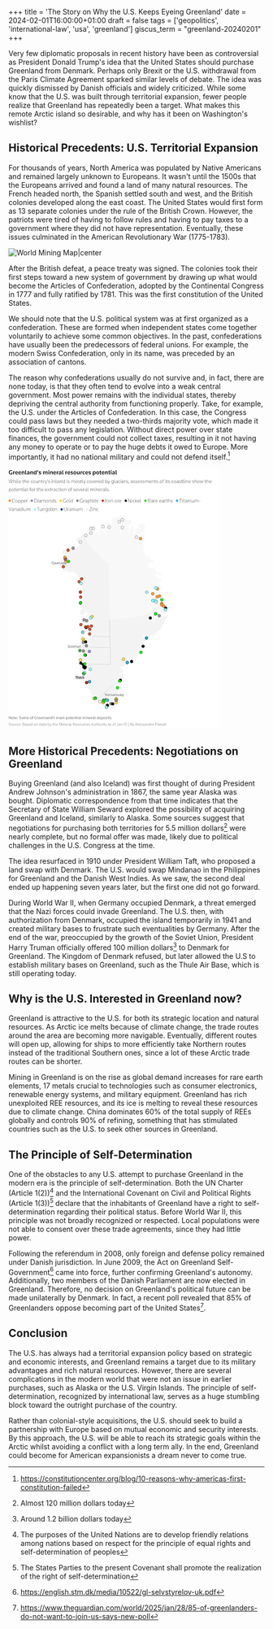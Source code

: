 +++
title = 'The Story on Why the U.S. Keeps Eyeing Greenland'
date = 2024-02-01T16:00:00+01:00
draft = false
tags = ['geopolitics', 'international-law', 'usa', 'greenland']
giscus_term = "greenland-20240201"
+++

Very few diplomatic proposals in recent history have been as controversial as President Donald Trump's idea that the United States should purchase Greenland from Denmark. Perhaps only Brexit or the U.S. withdrawal from the Paris Climate Agreement sparked similar levels of debate. The idea was quickly dismissed by Danish officials and widely criticized. While some know that the U.S. was built through territorial expansion, fewer people realize that Greenland has repeatedly been a target. What makes this remote Arctic island so desirable, and why has it been on Washington's wishlist?

## Historical Precedents: U.S. Territorial Expansion

For thousands of years, North America was populated by Native Americans and remained largely unknown to Europeans. It wasn't until the 1500s that the Europeans arrived and found a land of many natural resources. The French headed north, the Spanish settled south and west, and the British colonies developed along the east coast. The United States would first form as 13 separate colonies under the rule of the British Crown. However, the patriots were tired of having to follow rules and having to pay taxes to a government where they did not have representation. Eventually, these issues culminated in the American Revolutionary War (1775-1783).

![World Mining Map|center](/posts/greenland/world_mine.png "Global distribution of mining resources")

After the British defeat, a peace treaty was signed. The colonies took their first steps toward a new system of government by drawing up what would become the Articles of Confederation, adopted by the Continental Congress in 1777 and fully ratified by 1781. This was the first constitution of the United States.

We should note that the U.S. political system was at first organized as a confederation. These are formed when independent states come together voluntarily to achieve some common objectives. In the past, confederations have usually been the predecessors of federal unions. For example, the modern Swiss Confederation, only in its name, was preceded by an association of cantons.

The reason why confederations usually do not survive and, in fact, there are none today, is that they often tend to evolve into a weak central government. Most power remains with the individual states, thereby depriving the central authority from functioning properly. Take, for example, the U.S. under the Articles of Confederation. In this case, the Congress could pass laws but they needed a two-thirds majority vote, which made it too difficult to pass any legislation. Without direct power over state finances, the government could not collect taxes, resulting in it not having any money to operate or to pay the huge debts it owed to Europe. More importantly, it had no national military and could not defend itself.[^1]

![Greenland Mineral Resources](greenland_mineral.png "Greenland mineral resources")

## More Historical Precedents: Negotiations on Greenland

Buying Greenland (and also Iceland) was first thought of during President Andrew Johnson's administration in 1867, the same year Alaska was bought. Diplomatic correspondence from that time indicates that the Secretary of State William Seward explored the possibility of acquiring Greenland and Iceland, similarly to Alaska. Some sources suggest that negotiations for purchasing both territories for 5.5 million dollars[^3] were nearly complete, but no formal offer was made, likely due to political challenges in the U.S. Congress at the time.

The idea resurfaced in 1910 under President William Taft, who proposed a land swap with Denmark. The U.S. would swap Mindanao in the Philippines for Greenland and the Danish West Indies. As we saw, the second deal ended up happening seven years later, but the first one did not go forward.

During World War II, when Germany occupied Denmark, a threat emerged that the Nazi forces could invade Greenland. The U.S. then, with authorization from Denmark, occupied the island temporarily in 1941 and created military bases to frustrate such eventualities by Germany. After the end of the war, preoccupied by the growth of the Soviet Union, President Harry Truman officially offered 100 million dollars[^4] to Denmark for Greenland. The Kingdom of Denmark refused, but later allowed the U.S to establish military bases on Greenland, such as the Thule Air Base, which is still operating today.

## Why is the U.S. Interested in Greenland now?

Greenland is attractive to the U.S. for both its strategic location and natural resources. As Arctic ice melts because of climate change, the trade routes around the area are becoming more navigable. Eventually, different routes will open up, allowing for ships to more efficiently take Northern routes instead of the traditional Southern ones, since a lot of these Arctic trade routes can be shorter.

Mining in Greenland is on the rise as global demand increases for rare earth elements, 17 metals crucial to technologies such as consumer electronics, renewable energy systems, and military equipment. Greenland has rich unexploited REE resources, and its ice is melting to reveal these resources due to climate change. China dominates 60% of the total supply of REEs globally and controls 90% of refining, something that has stimulated countries such as the U.S. to seek other sources in Greenland.

## The Principle of Self-Determination

One of the obstacles to any U.S. attempt to purchase Greenland in the modern era is the principle of self-determination. Both the UN Charter (Article 1(2))[^6] and the International Covenant on Civil and Political Rights (Article 1(3))[^7] declare that the inhabitants of Greenland have a right to self-determination regarding their political status. Before World War II, this principle was not broadly recognized or respected. Local populations were not able to consent over these trade agreements, since they had little power.

Following the referendum in 2008, only foreign and defense policy remained under Danish jurisdiction. In June 2009, the Act on Greenland Self-Government[^8] came into force, further confirming Greenland's autonomy. Additionally, two members of the Danish Parliament are now elected in Greenland. Therefore, no decision on Greenland's political future can be made unilaterally by Denmark. In fact, a recent poll revealed that 85% of Greenlanders oppose becoming part of the United States[^9].

## Conclusion

The U.S. has always had a territorial expansion policy based on strategic and economic interests, and Greenland remains a target due to its military advantages and rich natural resources. However, there are several complications in the modern world that were not an issue in earlier purchases, such as Alaska or the U.S. Virgin Islands. The principle of self-determination, recognized by international law, serves as a huge stumbling block toward the outright purchase of the country.

Rather than colonial-style acquisitions, the U.S. should seek to build a partnership with Europe based on mutual economic and security interests. By this approach, the U.S. will be able to reach its strategic goals within the Arctic whilst avoiding a conflict with a long term ally. In the end, Greenland could become for American expansionists a dream never to come true.

[^1]: https://constitutioncenter.org/blog/10-reasons-why-americas-first-constitution-failed
[^3]: Almost 120 million dollars today
[^4]: Around 1.2 billion dollars today
[^6]: The purposes of the United Nations are to develop friendly relations among nations based on respect for the principle of equal rights and self-determination of peoples
[^7]: The States Parties to the present Covenant shall promote the realization of the right of self-determination
[^8]: https://english.stm.dk/media/10522/gl-selvstyrelov-uk.pdf
[^9]: https://www.theguardian.com/world/2025/jan/28/85-of-greenlanders-do-not-want-to-join-us-says-new-poll
